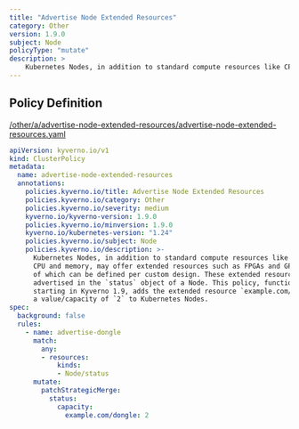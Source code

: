 ```yaml
---
title: "Advertise Node Extended Resources"
category: Other
version: 1.9.0
subject: Node
policyType: "mutate"
description: >
    Kubernetes Nodes, in addition to standard compute resources like CPU and memory, may offer extended resources such as FPGAs and GPUs, both of which can be defined per custom design. These extended resources are advertised in the `status` object of a Node. This policy, functional only starting in Kyverno 1.9, adds the extended resource `example.com/dongle` with a value/capacity of `2` to Kubernetes Nodes.
---
```


## Policy Definition
<a href="https://github.com/kyverno/policies/raw/main//other/a/advertise-node-extended-resources/advertise-node-extended-resources.yaml" target="-blank">/other/a/advertise-node-extended-resources/advertise-node-extended-resources.yaml</a>

```yaml
apiVersion: kyverno.io/v1
kind: ClusterPolicy
metadata:
  name: advertise-node-extended-resources
  annotations:
    policies.kyverno.io/title: Advertise Node Extended Resources
    policies.kyverno.io/category: Other
    policies.kyverno.io/severity: medium
    kyverno.io/kyverno-version: 1.9.0
    policies.kyverno.io/minversion: 1.9.0
    kyverno.io/kubernetes-version: "1.24"
    policies.kyverno.io/subject: Node
    policies.kyverno.io/description: >-
      Kubernetes Nodes, in addition to standard compute resources like
      CPU and memory, may offer extended resources such as FPGAs and GPUs, both
      of which can be defined per custom design. These extended resources are
      advertised in the `status` object of a Node. This policy, functional only
      starting in Kyverno 1.9, adds the extended resource `example.com/dongle` with
      a value/capacity of `2` to Kubernetes Nodes.
spec:
  background: false
  rules:
    - name: advertise-dongle
      match:
        any:
        - resources:
            kinds:
            - Node/status
      mutate:
        patchStrategicMerge:
          status:
            capacity:
              example.com/dongle: 2
```
